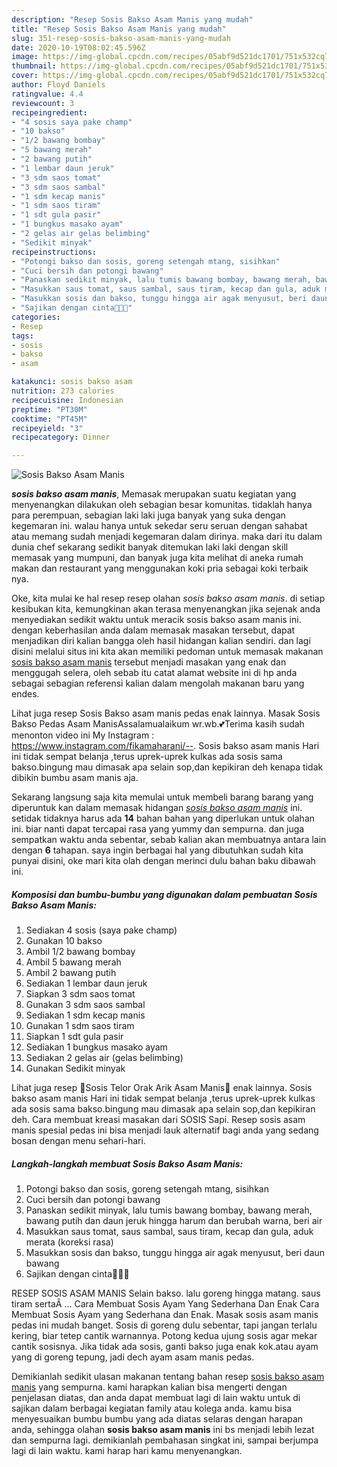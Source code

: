```yaml
---
description: "Resep Sosis Bakso Asam Manis yang mudah"
title: "Resep Sosis Bakso Asam Manis yang mudah"
slug: 351-resep-sosis-bakso-asam-manis-yang-mudah
date: 2020-10-19T08:02:45.596Z
image: https://img-global.cpcdn.com/recipes/05abf9d521dc1701/751x532cq70/sosis-bakso-asam-manis-foto-resep-utama.jpg
thumbnail: https://img-global.cpcdn.com/recipes/05abf9d521dc1701/751x532cq70/sosis-bakso-asam-manis-foto-resep-utama.jpg
cover: https://img-global.cpcdn.com/recipes/05abf9d521dc1701/751x532cq70/sosis-bakso-asam-manis-foto-resep-utama.jpg
author: Floyd Daniels
ratingvalue: 4.4
reviewcount: 3
recipeingredient:
- "4 sosis saya pake champ"
- "10 bakso"
- "1/2 bawang bombay"
- "5 bawang merah"
- "2 bawang putih"
- "1 lembar daun jeruk"
- "3 sdm saos tomat"
- "3 sdm saos sambal"
- "1 sdm kecap manis"
- "1 sdm saos tiram"
- "1 sdt gula pasir"
- "1 bungkus masako ayam"
- "2 gelas air gelas belimbing"
- "Sedikit minyak"
recipeinstructions:
- "Potongi bakso dan sosis, goreng setengah mtang, sisihkan"
- "Cuci bersih dan potongi bawang"
- "Panaskan sedikit minyak, lalu tumis bawang bombay, bawang merah, bawang putih dan daun jeruk hingga harum dan berubah warna, beri air"
- "Masukkan saus tomat, saus sambal, saus tiram, kecap dan gula, aduk merata (koreksi rasa)"
- "Masukkan sosis dan bakso, tunggu hingga air agak menyusut, beri daun bawang"
- "Sajikan dengan cinta🥰😋🤤"
categories:
- Resep
tags:
- sosis
- bakso
- asam

katakunci: sosis bakso asam 
nutrition: 273 calories
recipecuisine: Indonesian
preptime: "PT30M"
cooktime: "PT45M"
recipeyield: "3"
recipecategory: Dinner

---
```



![Sosis Bakso Asam Manis](https://img-global.cpcdn.com/recipes/05abf9d521dc1701/751x532cq70/sosis-bakso-asam-manis-foto-resep-utama.jpg)

<b><i>sosis bakso asam manis</i></b>, Memasak merupakan suatu kegiatan yang menyenangkan dilakukan oleh sebagian besar komunitas. tidaklah hanya para perempuan, sebagian laki laki juga banyak yang suka dengan kegemaran ini. walau hanya untuk sekedar seru seruan dengan sahabat atau memang sudah menjadi kegemaran dalam dirinya. maka dari itu dalam dunia chef sekarang sedikit banyak ditemukan laki laki dengan skill memasak yang mumpuni, dan banyak juga kita melihat di aneka rumah makan dan restaurant yang menggunakan koki pria sebagai koki terbaik nya.

Oke, kita mulai ke hal resep resep olahan <i>sosis bakso asam manis</i>. di setiap kesibukan kita, kemungkinan akan terasa menyenangkan jika sejenak anda menyediakan sedikit waktu untuk meracik sosis bakso asam manis ini. dengan keberhasilan anda dalam memasak masakan tersebut, dapat menjadikan diri kalian bangga oleh hasil hidangan kalian sendiri. dan lagi disini melalui situs ini kita akan memiliki pedoman untuk memasak makanan <u>sosis bakso asam manis</u> tersebut menjadi masakan yang enak dan menggugah selera, oleh sebab itu catat alamat website ini di hp anda sebagai sebagian referensi kalian dalam mengolah makanan baru yang endes.

Lihat juga resep Sosis Bakso asam manis pedas enak lainnya. Masak Sosis Bakso Pedas Asam ManisAssalamualaikum wr.wb.💕Terima kasih sudah menonton video ini ️My Instagram : https://www.instagram.com/fikamaharani/--. Sosis bakso asam manis Hari ini tidak sempat belanja ,terus uprek-uprek kulkas ada sosis sama bakso.bingung mau dimasak apa selain sop,dan kepikiran deh kenapa tidak dibikin bumbu asam manis aja.


Sekarang langsung saja kita memulai untuk membeli barang barang yang diperuntuk kan dalam memasak hidangan <u><i>sosis bakso asam manis</i></u> ini. setidak tidaknya harus ada <b>14</b> bahan bahan yang diperlukan untuk olahan ini. biar nanti dapat tercapai rasa yang yummy dan sempurna. dan juga sempatkan waktu anda sebentar, sebab kalian akan membuatnya antara lain dengan <b>6</b> tahapan. saya ingin berbagai hal yang dibutuhkan sudah kita punyai disini, oke mari kita olah dengan merinci dulu bahan baku dibawah ini.

<!--inarticleads1-->

##### Komposisi dan bumbu-bumbu yang digunakan dalam pembuatan Sosis Bakso Asam Manis:

1. Sediakan 4 sosis (saya pake champ)
1. Gunakan 10 bakso
1. Ambil 1/2 bawang bombay
1. Ambil 5 bawang merah
1. Ambil 2 bawang putih
1. Sediakan 1 lembar daun jeruk
1. Siapkan 3 sdm saos tomat
1. Gunakan 3 sdm saos sambal
1. Sediakan 1 sdm kecap manis
1. Gunakan 1 sdm saos tiram
1. Siapkan 1 sdt gula pasir
1. Sediakan 1 bungkus masako ayam
1. Sediakan 2 gelas air (gelas belimbing)
1. Gunakan Sedikit minyak


Lihat juga resep 🍃Sosis Telor Orak Arik Asam Manis🍃 enak lainnya. Sosis bakso asam manis Hari ini tidak sempat belanja ,terus uprek-uprek kulkas ada sosis sama bakso.bingung mau dimasak apa selain sop,dan kepikiran deh. Cara membuat kreasi masakan dari SOSIS Sapi. Resep sosis asam manis spesial pedas ini bisa menjadi lauk alternatif bagi anda yang sedang bosan dengan menu sehari-hari. 

<!--inarticleads2-->

##### Langkah-langkah membuat Sosis Bakso Asam Manis:

1. Potongi bakso dan sosis, goreng setengah mtang, sisihkan
1. Cuci bersih dan potongi bawang
1. Panaskan sedikit minyak, lalu tumis bawang bombay, bawang merah, bawang putih dan daun jeruk hingga harum dan berubah warna, beri air
1. Masukkan saus tomat, saus sambal, saus tiram, kecap dan gula, aduk merata (koreksi rasa)
1. Masukkan sosis dan bakso, tunggu hingga air agak menyusut, beri daun bawang
1. Sajikan dengan cinta🥰😋🤤


RESEP SOSIS ASAM MANIS Selain bakso. lalu goreng hingga matang. saus tiram sertaÂ … Cara Membuat Sosis Ayam Yang Sederhana Dan Enak Cara Membuat Sosis Ayam yang Sederhana dan Enak. Masak sosis asam manis pedas ini mudah banget. Sosis di goreng dulu sebentar, tapi jangan terlalu kering, biar tetep cantik warnannya. Potong kedua ujung sosis agar mekar cantik sosisnya. Jika tidak ada sosis, ganti bakso juga enak kok.atau ayam yang di goreng tepung, jadi dech ayam asam manis pedas. 

Demikianlah sedikit ulasan makanan tentang bahan resep <u>sosis bakso asam manis</u> yang sempurna. kami harapkan kalian bisa mengerti dengan penjelasan diatas, dan anda dapat membuat lagi di lain waktu untuk di sajikan dalam berbagai kegiatan family atau kolega anda. kamu bisa menyesuaikan bumbu bumbu yang ada diatas selaras dengan harapan anda, sehingga olahan <b>sosis bakso asam manis</b> ini bs menjadi lebih lezat dan sempurna lagi. demikianlah pembahasan singkat ini, sampai berjumpa lagi di lain waktu. kami harap hari kamu menyenangkan.
